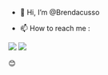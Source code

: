 - 👋 Hi, I’m @Brendacusso

- 📫 How to reach me :
<div style="display: inline_block">

<a src="https://www.linkedin.com/in/brenda-cusso"><img src="https://img.shields.io/badge/-Linkedin-lightblue?style=for-the-badge" target="_blank"></a>
<a src="https://api.whatsapp.com/send/?phone=5547999105171&text&type=phone_number&app_absent=0"><img src="https://img.shields.io/badge/-WhatsApp-lightgreen?style=for-the-badge" target="_blank"></a>

</div>
😊
